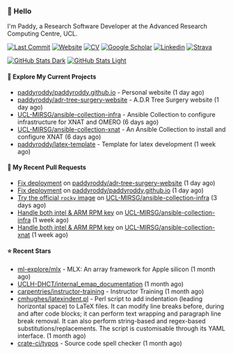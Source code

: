 ### 👋 Hello

I'm Paddy, a Research Software Developer at the Advanced Research Computing
Centre, UCL.

[![Last Commit](https://img.shields.io/github/last-commit/paddyroddy/paddyroddy/main?label=updated)](https://github.com/paddyroddy)
[![Website](https://img.shields.io/badge/GitHub%20Pages-222?logo=githubpages&logoColor=fff&style=for-the-badge&style=flat)](https://paddyroddy.github.io)
[![CV](https://img.shields.io/badge/CV-PDF-pink.svg)](https://paddyroddy.github.io/cv)
[![Google Scholar](https://img.shields.io/badge/Google%20Scholar-4285F4?logo=googlescholar&logoColor=fff&style=for-the-badge&style=flat)](https://scholar.google.com/citations?user=OFigHUwAAAAJ)
[![Linkedin](https://img.shields.io/badge/LinkedIn-0A66C2?logo=linkedin&logoColor=fff&style=for-the-badge&style=flat)](https://www.linkedin.com/in/patrickjamesroddy)
[![Strava](https://img.shields.io/badge/Strava-FC4C02?style=for-the-badge&logo=strava&logoColor=white&style=flat)](https://www.strava.com/athletes/patrick_roddy)

[![GitHub Stats Dark](https://github-readme-stats-paddyroddy.vercel.app/api?username=paddyroddy&disable_animations=true&hide_border=true&hide_title=true&include_all_commits=true&rank_icon=github&show=prs_merged,reviews&show_icons=true&theme=tokyonight)](https://github.com/paddyroddy/paddyroddy#gh-dark-mode-only)
[![GitHub Stats Light](https://github-readme-stats-paddyroddy.vercel.app/api?username=paddyroddy&disable_animations=true&hide_border=true&hide_title=true&include_all_commits=true&rank_icon=github&show=prs_merged,reviews&show_icons=true&theme=default)](https://github.com/paddyroddy/paddyroddy#gh-light-mode-only)

#### 👷 Explore My Current Projects

- [paddyroddy/paddyroddy.github.io](https://github.com/paddyroddy/paddyroddy.github.io) - Personal website
  (1 day ago)
- [paddyroddy/adr-tree-surgery-website](https://github.com/paddyroddy/adr-tree-surgery-website) - A.D.R Tree Surgery website
  (1 day ago)
- [UCL-MIRSG/ansible-collection-infra](https://github.com/UCL-MIRSG/ansible-collection-infra) - Ansible Collection to configure infrastructure for XNAT and OMERO
  (6 days ago)
- [UCL-MIRSG/ansible-collection-xnat](https://github.com/UCL-MIRSG/ansible-collection-xnat) - An Ansible Collection to install and configure XNAT
  (6 days ago)
- [paddyroddy/latex-template](https://github.com/paddyroddy/latex-template) - Template for latex development
  (1 week ago)

#### 🔨 My Recent Pull Requests

- [Fix deployment](https://github.com/paddyroddy/adr-tree-surgery-website/pull/53) on [paddyroddy/adr-tree-surgery-website](https://github.com/paddyroddy/adr-tree-surgery-website)
  (1 day ago)
- [Fix deployment](https://github.com/paddyroddy/paddyroddy.github.io/pull/66) on [paddyroddy/paddyroddy.github.io](https://github.com/paddyroddy/paddyroddy.github.io)
  (1 day ago)
- [Try the official `rocky` image](https://github.com/UCL-MIRSG/ansible-collection-infra/pull/40) on [UCL-MIRSG/ansible-collection-infra](https://github.com/UCL-MIRSG/ansible-collection-infra)
  (3 days ago)
- [Handle both intel &amp; ARM RPM key](https://github.com/UCL-MIRSG/ansible-collection-infra/pull/34) on [UCL-MIRSG/ansible-collection-infra](https://github.com/UCL-MIRSG/ansible-collection-infra)
  (1 week ago)
- [Handle both intel &amp; ARM RPM key](https://github.com/UCL-MIRSG/ansible-collection-xnat/pull/18) on [UCL-MIRSG/ansible-collection-xnat](https://github.com/UCL-MIRSG/ansible-collection-xnat)
  (1 week ago)

#### ⭐ Recent Stars

- [ml-explore/mlx](https://github.com/ml-explore/mlx) - MLX: An array framework for Apple silicon
  (1 month ago)
- [UCLH-DHCT/internal_emap_documentation](https://github.com/UCLH-DHCT/internal_emap_documentation)
  (1 month ago)
- [carpentries/instructor-training](https://github.com/carpentries/instructor-training) - Instructor Training
  (1 month ago)
- [cmhughes/latexindent.pl](https://github.com/cmhughes/latexindent.pl) - Perl script to add indentation (leading horizontal space) to LaTeX files. It can modify line breaks before, during and after code blocks; it can perform text wrapping and paragraph line break removal. It can also perform string-based and regex-based substitutions/replacements. The script is customisable through its YAML interface.
  (1 month ago)
- [crate-ci/typos](https://github.com/crate-ci/typos) - Source code spell checker
  (1 month ago)
